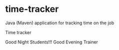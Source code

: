 # time-tracker
Java (Maven) application for tracking time on the job

Time tracker

Good Night Students!!!
Good Evening Trainer
